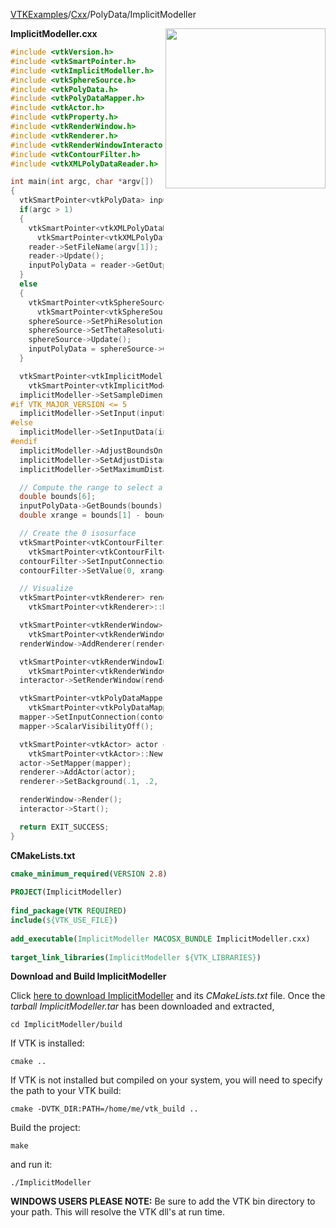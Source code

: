 [VTKExamples](/home/)/[Cxx](/Cxx)/PolyData/ImplicitModeller

<img align="right" src="https://github.com/lorensen/VTKExamples/blob/gh-pages/Testing/Baseline/PolyData/TestImplicitModeller.png?raw=true" width="256" />

**ImplicitModeller.cxx**
```c++
#include <vtkVersion.h>
#include <vtkSmartPointer.h>
#include <vtkImplicitModeller.h>
#include <vtkSphereSource.h>
#include <vtkPolyData.h>
#include <vtkPolyDataMapper.h>
#include <vtkActor.h>
#include <vtkProperty.h>
#include <vtkRenderWindow.h>
#include <vtkRenderer.h>
#include <vtkRenderWindowInteractor.h>
#include <vtkContourFilter.h>
#include <vtkXMLPolyDataReader.h>

int main(int argc, char *argv[])
{
  vtkSmartPointer<vtkPolyData> inputPolyData;
  if(argc > 1)
  {
    vtkSmartPointer<vtkXMLPolyDataReader> reader =
      vtkSmartPointer<vtkXMLPolyDataReader>::New();
    reader->SetFileName(argv[1]);
    reader->Update();
    inputPolyData = reader->GetOutput();
  }
  else
  {
    vtkSmartPointer<vtkSphereSource> sphereSource =
      vtkSmartPointer<vtkSphereSource>::New();
    sphereSource->SetPhiResolution(15);
    sphereSource->SetThetaResolution(15);
    sphereSource->Update();
    inputPolyData = sphereSource->GetOutput();
  }

  vtkSmartPointer<vtkImplicitModeller> implicitModeller =
    vtkSmartPointer<vtkImplicitModeller>::New();
  implicitModeller->SetSampleDimensions(50,50,50);
#if VTK_MAJOR_VERSION <= 5
  implicitModeller->SetInput(inputPolyData);
#else
  implicitModeller->SetInputData(inputPolyData);
#endif
  implicitModeller->AdjustBoundsOn();
  implicitModeller->SetAdjustDistance(.1); // Adjust by 10%
  implicitModeller->SetMaximumDistance(.1);

  // Compute the range to select a reasonable contour value
  double bounds[6];
  inputPolyData->GetBounds(bounds);
  double xrange = bounds[1] - bounds[0];

  // Create the 0 isosurface
  vtkSmartPointer<vtkContourFilter> contourFilter =
    vtkSmartPointer<vtkContourFilter>::New();
  contourFilter->SetInputConnection(implicitModeller->GetOutputPort());
  contourFilter->SetValue(0, xrange/30.0); // 30% of xrange

  // Visualize
  vtkSmartPointer<vtkRenderer> renderer =
    vtkSmartPointer<vtkRenderer>::New();

  vtkSmartPointer<vtkRenderWindow> renderWindow =
    vtkSmartPointer<vtkRenderWindow>::New();
  renderWindow->AddRenderer(renderer);

  vtkSmartPointer<vtkRenderWindowInteractor> interactor =
    vtkSmartPointer<vtkRenderWindowInteractor>::New();
  interactor->SetRenderWindow(renderWindow);

  vtkSmartPointer<vtkPolyDataMapper> mapper =
    vtkSmartPointer<vtkPolyDataMapper>::New();
  mapper->SetInputConnection(contourFilter->GetOutputPort());
  mapper->ScalarVisibilityOff();

  vtkSmartPointer<vtkActor> actor =
    vtkSmartPointer<vtkActor>::New();
  actor->SetMapper(mapper);
  renderer->AddActor(actor);
  renderer->SetBackground(.1, .2, .3);

  renderWindow->Render();
  interactor->Start();

  return EXIT_SUCCESS;
}
```
**CMakeLists.txt**
```cmake
cmake_minimum_required(VERSION 2.8)
 
PROJECT(ImplicitModeller)
 
find_package(VTK REQUIRED)
include(${VTK_USE_FILE})
 
add_executable(ImplicitModeller MACOSX_BUNDLE ImplicitModeller.cxx)
 
target_link_libraries(ImplicitModeller ${VTK_LIBRARIES})
```

**Download and Build ImplicitModeller**

Click [here to download ImplicitModeller](https://github.com/lorensen/VTKWikiExamplesTarballs/raw/master/ImplicitModeller.tar) and its *CMakeLists.txt* file.
Once the *tarball ImplicitModeller.tar* has been downloaded and extracted,
```
cd ImplicitModeller/build 
```
If VTK is installed:
```
cmake ..
```
If VTK is not installed but compiled on your system, you will need to specify the path to your VTK build:
```
cmake -DVTK_DIR:PATH=/home/me/vtk_build ..
```
Build the project:
```
make
```
and run it:
```
./ImplicitModeller
```
**WINDOWS USERS PLEASE NOTE:** Be sure to add the VTK bin directory to your path. This will resolve the VTK dll's at run time.


